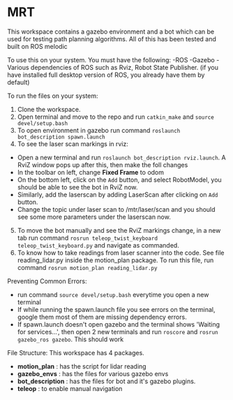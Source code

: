 # MRT

This workspace contains a gazebo environment and a bot which can be used for testing path planning algorithms. All of this has been tested and built on ROS melodic 

To use this on your system. You must have the following:
-ROS
-Gazebo
-Various dependencies of ROS such as Rviz, Robot State Publisher. (if you have installed full desktop version of ROS, you already have them by default)

To run the files on your system:
1. Clone the workspace.
2. Open terminal and move to the repo and run `catkin_make` and `source devel/setup.bash`
3. To open environment in gazebo run command `roslaunch bot_description spawn.launch`
4. To see the laser scan markings in rviz:
- Open a new terminal and run `roslaunch bot_description rviz.launch`. A RviZ window pops up after this, then make the foll changes
- In the toolbar on left, change **Fixed Frame** to odom
- On the bottom left, click on the `Add` button, and select RobotModel, you should be able to see the bot in RviZ now.
- Similarly, add the laserscan by adding LaserScan after clicking on `Add` button. 
- Change the topic under laser scan to /mtr/laser/scan and you should see some more parameters under the laserscan now.
5. To move the bot manually and see the RviZ markings change, in a new tab run command `rosrun teleop_twist_keyboard teleop_twist_keyboard.py` and navigate as commanded.
6. To know how to take readings from laser scanner into the code. See file reading_lidar.py inside the motion_plan package. To run this file, run command `rosrun motion_plan reading_lidar.py`

Preventing Common Errors:
- run command `source devel/setup.bash` everytime you open a new terminal
- If while running the spawn.launch file you see errors on the terminal, google them most of them are missing dependency errors.
- If spawn.launch doesn't open gazebo and the terminal shows 'Waiting for services...', then open 2 new terminals and run `roscore` and `rosrun gazebo_ros gazebo`. This should work

File Structure: This workspace has 4 packages.
- **motion_plan** : has the script for lidar reading
- **gazebo_envs** : has the files for various gazebo envs
- **bot_description** : has the files for bot and it's gazebo plugins.
- **teleop** : to enable manual navigation
